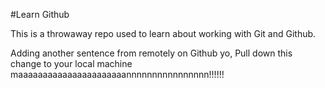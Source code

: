 #Learn Github

This is a throwaway repo used to learn about working with Git and Github.

Adding another sentence from remotely on Github yo, Pull down this change to your local machine maaaaaaaaaaaaaaaaaaaaaannnnnnnnnnnnnnnn!!!!!!
